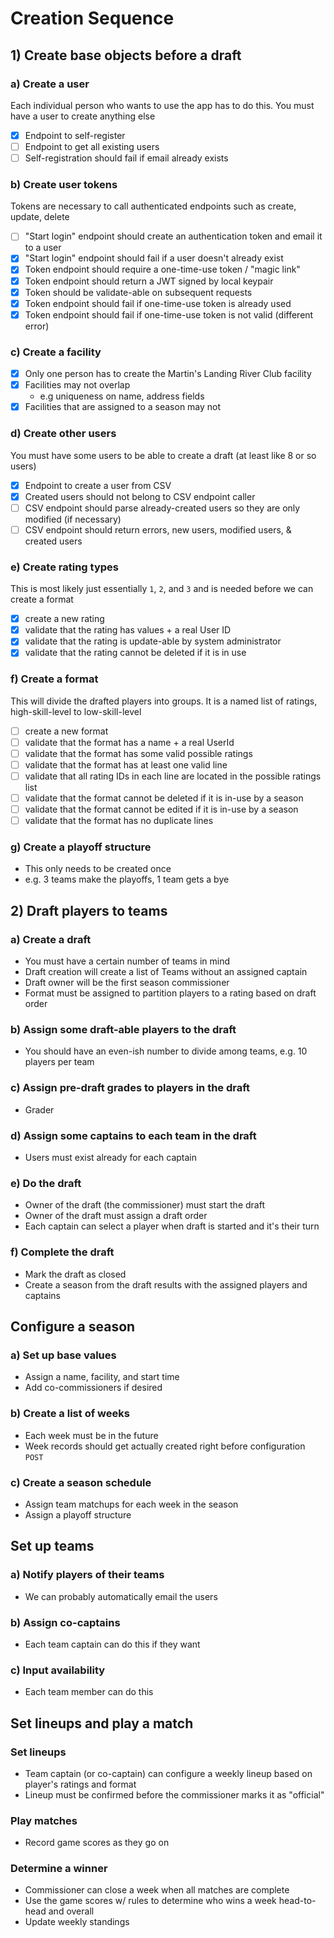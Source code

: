 # Creation Sequence

## 1) Create base objects before a draft

### a) Create a user
Each individual person who wants to use the app has to do this.
You must have a user to create anything else

 - [x] Endpoint to self-register
 - [ ] Endpoint to get all existing users
 - [ ] Self-registration should fail if email already exists

### b) Create user tokens
Tokens are necessary to call authenticated endpoints such as create, update, delete
 - [ ] "Start login" endpoint should create an authentication token and email it to a user
 - [x] "Start login" endpoint should fail if a user doesn't already exist
 - [x] Token endpoint should require a one-time-use token / "magic link"
 - [x] Token endpoint should return a JWT signed by local keypair
 - [x] Token should be validate-able on subsequent requests
 - [x] Token endpoint should fail if one-time-use token is already used
 - [x] Token endpoint should fail if one-time-use token is not valid (different error)

### c) Create a facility
 - [x] Only one person has to create the Martin's Landing River Club facility
 - [x] Facilities may not overlap
   - e.g uniqueness on name, address fields
 - [x] Facilities that are assigned to a season may not 

### d) Create other users
You must have some users to be able to create a draft (at least like 8 or so users)
 - [x] Endpoint to create a user from CSV
 - [x] Created users should not belong to CSV endpoint caller
 - [ ] CSV endpoint should parse already-created users so they are only modified (if necessary)
 - [ ] CSV endpoint should return errors, new users, modified users, & created users

### e) Create rating types
This is most likely just essentially `1`, `2`, and `3` and is needed before we can create a format
- [x] create a new rating
- [x] validate that the rating has values + a real User ID
- [x] validate that the rating is update-able by system administrator
- [x] validate that the rating cannot be deleted if it is in use

### f) Create a format
This will divide the drafted players into groups. It is a named list of ratings, high-skill-level to low-skill-level
- [ ] create a new format
- [ ] validate that the format has a name + a real UserId
- [ ] validate that the format has some valid possible ratings
- [ ] validate that the format has at least one valid line
- [ ] validate that all rating IDs in each line are located in the possible ratings list
- [ ] validate that the format cannot be deleted if it is in-use by a season
- [ ] validate that the format cannot be edited if it is in-use by a season
- [ ] validate that the format has no duplicate lines 

### g) Create a playoff structure

- This only needs to be created once
- e.g. 3 teams make the playoffs, 1 team gets a bye

## 2) Draft players to teams

### a) Create a draft

- You must have a certain number of teams in mind
- Draft creation will create a list of Teams without an assigned captain
- Draft owner will be the first season commissioner
- Format must be assigned to partition players to a rating based on draft order

### b) Assign some draft-able players to the draft

- You should have an even-ish number to divide among teams, e.g. 10 players per team

### c) Assign pre-draft grades to players in the draft

- Grader

### d) Assign some captains to each team in the draft

- Users must exist already for each captain

### e) Do the draft

- Owner of the draft (the commissioner) must start the draft
- Owner of the draft must assign a draft order
- Each captain can select a player when draft is started and it's their turn

### f) Complete the draft

- Mark the draft as closed
- Create a season from the draft results with the assigned players and captains

## Configure a season

### a) Set up base values

- Assign a name, facility, and start time
- Add co-commissioners if desired

### b) Create a list of weeks

- Each week must be in the future
- Week records should get actually created right before configuration `POST`

### c) Create a season schedule

- Assign team matchups for each week in the season
- Assign a playoff structure

## Set up teams
### a) Notify players of their teams 
- We can probably automatically email the users
### b) Assign co-captains
- Each team captain can do this if they want
### c) Input availability
- Each team member can do this

## Set lineups and play a match
### Set lineups
- Team captain (or co-captain) can configure a weekly lineup based on player's ratings and format
- Lineup must be confirmed before the commissioner marks it as "official"
### Play matches
- Record game scores as they go on
### Determine a winner
- Commissioner can close a week when all matches are complete
- Use the game scores w/ rules to determine who wins a week head-to-head and overall
- Update weekly standings
